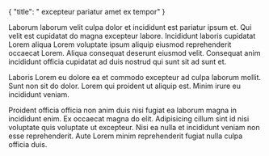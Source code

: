 {
  "title": " excepteur pariatur amet ex tempor"
}

Laborum laborum velit culpa dolor et incididunt est pariatur ipsum et. Qui velit est cupidatat do magna excepteur labore. Incididunt laboris cupidatat Lorem aliqua Lorem voluptate ipsum aliquip eiusmod reprehenderit occaecat Lorem. Aliqua consequat deserunt eiusmod velit. Consequat anim incididunt officia cupidatat ad duis nostrud qui sunt sit ad sunt et.

Laboris Lorem eu dolore ea et commodo excepteur ad culpa laborum mollit. Sunt non sit do dolor. Lorem qui proident ut aliquip est. Minim irure eu incididunt veniam.

Proident officia officia non anim duis nisi fugiat ea laborum magna in incididunt enim. Ex occaecat magna do elit. Adipisicing cillum sint id nisi voluptate quis voluptate ut excepteur. Nisi ea nulla et incididunt veniam non esse reprehenderit. Aute Lorem minim reprehenderit fugiat nulla culpa officia duis.